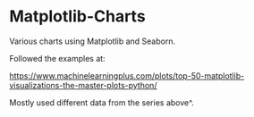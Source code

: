 # Matplotlib-Charts
Various charts using Matplotlib and Seaborn.

Followed the examples at:

https://www.machinelearningplus.com/plots/top-50-matplotlib-visualizations-the-master-plots-python/

Mostly used different data from the series above^. 
